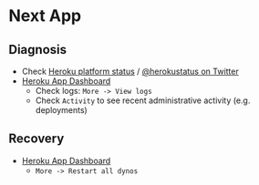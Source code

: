 # Next App

## Diagnosis

- Check [Heroku platform status](https://status.heroku.com) / [@herokustatus on Twitter](https://twitter.com/herokustatus)
- [Heroku App Dashboard](https://dashboard.heroku.com)
  - Check logs: `More -> View logs`
  - Check `Activity` to see recent administrative activity (e.g. deployments)

## Recovery

- [Heroku App Dashboard](https://dashboard.heroku.com)
  - `More -> Restart all dynos`
